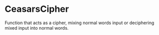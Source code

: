 # CeasarsCipher
Function that acts as a cipher, mixing normal words input or deciphering mixed input into normal words.
